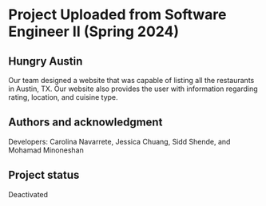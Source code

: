 # Project Uploaded from Software Engineer II (Spring 2024)

## Hungry Austin 
Our team designed a website that was capable of listing all the restaurants in Austin, TX. Our website also provides the user with information regarding rating, location, and cuisine type.  

## Authors and acknowledgment
Developers: Carolina Navarrete, Jessica Chuang, Sidd Shende, and Mohamad Minoneshan

## Project status
Deactivated
